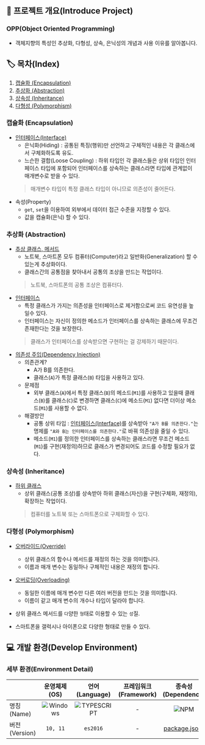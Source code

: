 ## 📕 프로젝트 개요(Introduce Project)

### OPP(Object Oriented Programming)

* 객체지향의 특성인 추상화, 다형성, 상속, 은닉성의 개념과 사용 이유를 알아봅니다.

## 🏷️ 목차(Index)

1. [캡슐화 (Encapsulation)](#캡슐화-(Encapsulation))
2. [추상화 (Abstraction)](#추상화-(Abstraction))
3. [상속성 (Inheritance)](#상속성-(Inheritance))
4. [다형성 (Polymorphism)](#다형성-(Polymorphism))

### 캡슐화 (Encapsulation)

* [인터페이스(Interface)]("")
  * 은닉화(Hiding) : 공통된 특징(행위)만 선언하고 구체적인 내용은 각 클래스에서 구체화하도록 유도.
  * 느슨한 결합(Loose Coupling) : 하위 타입인 각 클래스들은 상위 타입인 인터페이스 타입에 포함되어 인터페이스를 상속하는 클래스라면 타입에 관계없이 매개변수로 받을 수 있다.
  > 매개변수 타입이 특정 클래스 타입이 아니므로 의존성이 줄어든다.
* 속성(Property)
  * `get`, `set`을 이용하여 외부에서 데이터 접근 수준을 지정할 수 있다.
  * 값을 캡슐화(은닉) 할 수 있다.

### 추상화 (Abstraction)

* [추상 클래스, 메서드]("")
  * 노트북, 스마트폰 모두 컴퓨터(Computer)라고 일반화(Generalization) 할 수 있는게 추상화이다.
  * 클래스간의 공통점을 찾아내서 공통의 조상을 만드는 작업이다.
  > 노트북, 스마트폰의 공통 조상은 컴퓨터다.
* [인터페이스]("")
  * 특정 클래스가 가지는 의존성을 인터페이스로 제거함으로써 코드 유연성을 높일수 있다.
  * 인터페이스는 자신이 정의한 메소드가 인터페이스를 상속하는 클래스에 무조건 존재한다는 것을 보장한다.
  > 클래스가 인터페이스를 상속받으면 구현하는 걸 강제하기 때문이다.
* [의존성 주입(Dependency Injection)]("")
  * 의존관계?
    * A가 B를 의존한다.
    * 클래스(`A`)가 특정 클래스(`B`) 타입을 사용하고 있다.  
  * 문제점
    * 외부 클래스(`A`)에서 특정 클래스(`B`)의 메소드(`M1`)를 사용하고 있을때 클래스(`B`)를 클래스(`C`)로 변경하면 클래스(`C`)에 메소드(`M1`) 없다면 더이상 메소드(`M1`)를 사용할 수 없다.
  * 해결방안
    * 공통 상위 타입 : [인터페이스(Interface)]("")를 상속받아 `"A가 B를 의존한다."`는 명제를 `"A와 B는 인터페이스를 의존한다."`로 바꿔 의존성을 줄일 수 있다.
    * 메소드(`M1`)를 정의한 인터페이스를 상속하는 클래스라면 무조건 메소드(`M1`)를 구현(재정의)하므로 클래스가 변경되어도 코드를 수정할 필요가 없다.

### 상속성 (Inheritance)

* [하위 클래스]("")
  * 상위 클래스(공통 조상)를 상속받아 하위 클래스(자신)을 구현(구체화, 재정의), 확장하는 작업이다.
  > 컴퓨터를 노트북 또는 스마트폰으로 구체화할 수 있다.

### 다형성 (Polymorphism)

* [오버라이드(Override)]("")
    * 상위 클래스의 함수나 메서드를 재정의 하는 것을 의미합니다.
    * 이름과 매개 변수는 동일하나 구체적인 내용은 재정의 합니다.

* [오버로딩(Overloading)]("")
    * 동일한 이름에 매개 변수만 다른 여러 버전을 만드는 것을 의미합니다.
  * 이름이 같고 매개 변수의 개수나 타입이 달라야 합니다.

* 상위 클래스 메서드를 `다`양한 `형`태로 이용할 수 있는 `성`질.
* 스마트폰을 갤럭시나 아이폰으로 다양한 형태로 만들 수 있다.

## 💻 개발 환경(Develop Environment)

### 세부 환경(Environment Detail)

||운영체제(OS)|언어(Language)|프레임워크(Framework)|종속성(Dependency)|
|-|:-:|:-:|:-:|:-:|
|명칭(Name)|![Windows](https://img.shields.io/badge/Windows-0078D6?style=flat-square&logo=Windows&logoColor=white)|![TYPESCRIPT](https://img.shields.io/badge/TYPESCRIPT-3178C6?style=flat-square&logo=TypeScript&logoColor=white)|-|![NPM](https://img.shields.io/badge/NPM-CB3837?style=flat-square&logo=npm&logoColor=white)|
|버전(Version)|`10, 11`|`es2016`|-|[package.json](./package.json)]|
